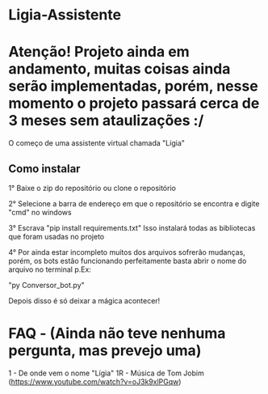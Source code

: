 # Ligia-Assistente

# Atenção! Projeto ainda em andamento, muitas coisas ainda serão implementadas, porém, nesse momento o projeto passará cerca de 3 meses sem ataulizações :/


O começo de uma assistente virtual chamada "Lígia"

## Como instalar

1° Baixe o zip do repositório ou clone o repositório

2° Selecione a barra de endereço em que o repositório se encontra e digite "cmd" no windows

3° Escrava "pip install requirements.txt" Isso instalará todas as bibliotecas que foram usadas no projeto

4° Por ainda estar incompleto muitos dos arquivos sofrerão mudanças, porém, os bots estão funcionando perfeitamente
basta abrir o nome do arquivo no terminal p.Ex:

"py Conversor_bot.py"

Depois disso é só deixar a mágica acontecer!


# FAQ - (Ainda não teve nenhuma pergunta, mas prevejo uma)

1 - De onde vem o nome "Lígia"
1R - Música de Tom Jobim (https://www.youtube.com/watch?v=oJ3k9xlPGqw)

